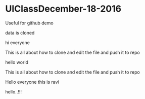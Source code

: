 # UIClassDecember-18-2016
Useful for github demo



data is cloned

hi everyone

This is all about how to clone and edit the file and push it to repo


hello world


This is all about how to clone and edit the file and push it to repo

Hello everyone this is ravi


hello..!!!

